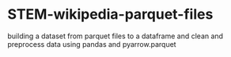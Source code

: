 # STEM-wikipedia-parquet-files
building a dataset from parquet files to a dataframe and clean and preprocess data using pandas and pyarrow.parquet
